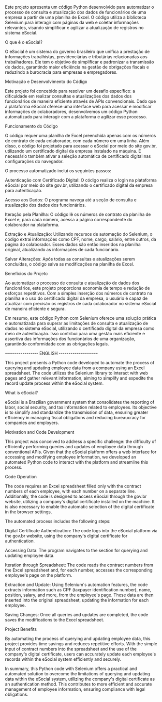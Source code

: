Este projeto apresenta um código Python desenvolvido para automatizar o processo de consulta e atualização dos dados de funcionários de uma empresa a partir de uma planilha de Excel. O código utiliza a biblioteca Selenium para interagir com páginas da web e coletar informações relevantes, visando simplificar e agilizar a atualização de registros no sistema eSocial.

O que é o eSocial?

O eSocial é um sistema do governo brasileiro que unifica a prestação de informações trabalhistas, previdenciárias e tributárias relacionadas aos trabalhadores. Ele tem o objetivo de simplificar e padronizar a transmissão de dados, garantindo maior eficiência na gestão de obrigações fiscais e reduzindo a burocracia para empresas e empregadores.

Motivação e Desenvolvimento do Código

Este projeto foi concebido para resolver um desafio específico: a dificuldade em realizar consultas e atualizações dos dados dos funcionários de maneira eficiente através de APIs convencionais. Dado que a plataforma eSocial oferece uma interface web para acessar e modificar informações de colaboradores, desenvolvemos um código Python automatizado para interagir com a plataforma e agilizar esse processo.

Funcionamento do Código

O código requer uma planilha de Excel preenchida apenas com os números de contrato de cada colaborador, com cada número em uma linha. Além disso, o código foi projetado para acessar o eSocial por meio do site gov.br, utilizando um certificado digital da empresa instalado na máquina. É necessário também ativar a seleção automática de certificado digital nas configurações do navegador.

O processo automatizado inclui os seguintes passos:

Autenticação com Certificado Digital: O código realiza o login na plataforma eSocial por meio do site gov.br, utilizando o certificado digital da empresa para autenticação.

Acesso aos Dados: O programa navega até a seção de consulta e atualização dos dados dos funcionários.

Iteração pela Planilha: O código lê os números de contrato da planilha de Excel e, para cada número, acessa a página correspondente do colaborador na plataforma.

Extração e Atualização: Utilizando recursos de automação do Selenium, o código extrai informações como CPF, nome, cargo, salário, entre outros, da página do colaborador. Esses dados são então inseridos na planilha original, atualizando as informações de cada funcionário.

Salvar Alterações: Após todas as consultas e atualizações serem concluídas, o código salva as modificações na planilha de Excel.

Benefícios do Projeto

Ao automatizar o processo de consulta e atualização de dados dos funcionários, este projeto proporciona economia de tempo e redução de esforços repetitivos. Com a simples inserção dos números de contrato na planilha e o uso do certificado digital da empresa, o usuário é capaz de atualizar com precisão os registros de cada colaborador no sistema eSocial de maneira eficiente e segura.

Em resumo, este código Python com Selenium oferece uma solução prática e automatizada para superar as limitações de consulta e atualização de dados no sistema eSocial, utilizando o certificado digital da empresa como meio de autenticação. Isso contribui para uma gestão mais eficiente e assertiva das informações dos funcionários de uma organização, garantindo conformidade com as obrigações legais.


----------------- ENGLISH --------------------

This project presents a Python code developed to automate the process of querying and updating employee data from a company using an Excel spreadsheet. The code utilizes the Selenium library to interact with web pages and gather relevant information, aiming to simplify and expedite the record update process within the eSocial system.

What is eSocial?

eSocial is a Brazilian government system that consolidates the reporting of labor, social security, and tax information related to employees. Its objective is to simplify and standardize the transmission of data, ensuring greater efficiency in managing fiscal obligations and reducing bureaucracy for companies and employers.

Motivation and Code Development

This project was conceived to address a specific challenge: the difficulty of efficiently performing queries and updates of employee data through conventional APIs. Given that the eSocial platform offers a web interface for accessing and modifying employee information, we developed an automated Python code to interact with the platform and streamline this process.

Code Operation

The code requires an Excel spreadsheet filled only with the contract numbers of each employee, with each number on a separate line. Additionally, the code is designed to access eSocial through the gov.br website, utilizing a company's digital certificate installed on the machine. It is also necessary to enable the automatic selection of the digital certificate in the browser settings.

The automated process includes the following steps:

Digital Certificate Authentication: The code logs into the eSocial platform via the gov.br website, using the company's digital certificate for authentication.

Accessing Data: The program navigates to the section for querying and updating employee data.

Iteration through Spreadsheet: The code reads the contract numbers from the Excel spreadsheet and, for each number, accesses the corresponding employee's page on the platform.

Extraction and Update: Using Selenium's automation features, the code extracts information such as CPF (taxpayer identification number), name, position, salary, and more, from the employee's page. These data are then inserted into the original spreadsheet, updating the information for each employee.

Saving Changes: Once all queries and updates are completed, the code saves the modifications to the Excel spreadsheet.

Project Benefits

By automating the process of querying and updating employee data, this project provides time savings and reduces repetitive efforts. With the simple input of contract numbers into the spreadsheet and the use of the company's digital certificate, users can accurately update each employee's records within the eSocial system efficiently and securely.

In summary, this Python code with Selenium offers a practical and automated solution to overcome the limitations of querying and updating data within the eSocial system, utilizing the company's digital certificate as an authentication method. This contributes to more efficient and accurate management of employee information, ensuring compliance with legal obligations.
